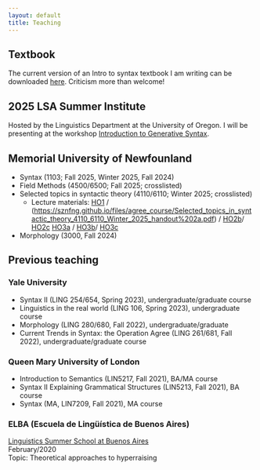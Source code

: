```yaml
---
layout: default
title: Teaching
---
```

## Textbook

The current version of an Intro to syntax textbook I am writing can be downloaded [here](files/Introduction_to_syntax_textbook.pdf). Criticism more than welcome!

## 2025 LSA Summer Institute

Hosted by the Linguistics Department at the University of Oregon. I will be presenting at the workshop [Introduction to Generative Syntax](https://center.uoregon.edu/LSA/2025/program/search/detail_session.php?id=13901702).

## Memorial University of Newfounland
+ Syntax (1103; Fall 2025, Winter 2025, Fall 2024)
+ Field Methods (4500/6500; Fall 2025; crosslisted)
+ Selected topics in syntactic theory (4110/6110; Winter 2025; crosslisted)
  + Lecture materials: [HO1](https://sznfng.github.io/files/agree_course/Selected_topics_in_syntactic_theory_4110_6110_Winter_2025_handout%201.pdf) / (https://sznfng.github.io/files/agree_course/Selected_topics_in_syntactic_theory_4110_6110_Winter_2025_handout%202a.pdf) / [HO2b](https://sznfng.github.io/files/agree_course/Selected_topics_in_syntactic_theory_4110_6110_Winter_2025_handout%202b.pdf)/ [HO2c](https://sznfng.github.io/files/agree_course/Selected_topics_in_syntactic_theory_4110_6110_Winter_2025_handout%202c.pdf) [HO3a](https://sznfng.github.io/files/agree_course/Selected_topics_in_syntactic_theory_4110_6110_Winter_2025_handout%203a.pdf) / [HO3b](https://sznfng.github.io/files/agree_course/Selected_topics_in_syntactic_theory_4110_6110_Winter_2025_handout%203b.pdf)/ [HO3c](https://sznfng.github.io/files/agree_course/Selected_topics_in_syntactic_theory_4110_6110_Winter_2025_handout%203c.pdf)
+ Morphology (3000, Fall 2024)

## Previous teaching

### Yale University
+ Syntax II (LING 254/654, Spring 2023), undergraduate/graduate course
+ Linguistics in the real world (LING 106, Spring 2023), undergraduate course
+ Morphology (LING 280/680, Fall 2022), undergraduate/graduate
+ Current Trends in Syntax: the Operation Agree (LING 261/681, Fall 2022), undergraduate/graduate course

### Queen Mary University of London
+ Introduction to Semantics (LIN5217, Fall 2021), BA/MA course
+ Syntax II Explaining Grammatical Structures (LIN5213, Fall 2021), BA course
+ Syntax (MA, LIN7209, Fall 2021), MA course

### ELBA (Escuela de Lingüística de Buenos Aires)
[Linguistics Summer School at Buenos Aires](https://escuela-linguistica-de-buenos-aires.github.io/)\
February/2020\
Topic: Theoretical approaches to hyperraising
